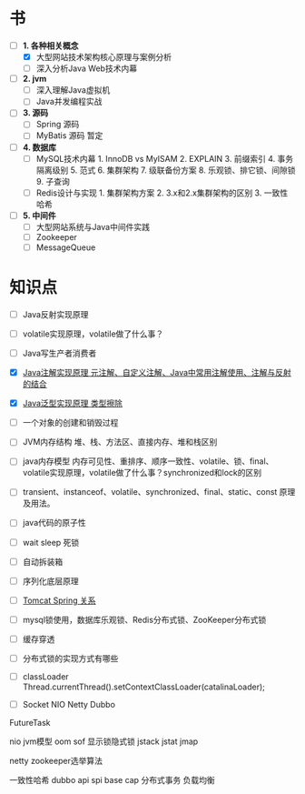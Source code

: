 

# 书
- [ ] **1. 各种相关概念**
    - [x] 大型网站技术架构核心原理与案例分析
    - [ ] 深入分析Java Web技术内幕
- [ ] **2. jvm**
    - [ ] 深入理解Java虚拟机
    - [ ] Java并发编程实战
- [ ] **3. 源码**
    - [ ] Spring 源码
    - [ ] MyBatis 源码 暂定
- [ ] **4. 数据库**
    - [ ] MySQL技术内幕
            1. InnoDB vs MyISAM
            2. EXPLAIN
            3. 前缀索引
            4. 事务隔离级别
            5. 范式
            6. 集群架构
            7. 级联备份方案
            8. 乐观锁、排它锁、间隙锁
            9. 子查询
    - [ ] Redis设计与实现
            1. 集群架构方案
            2. 3.x和2.x集群架构的区别
            3. 一致性哈希
- [ ] **5. 中间件**
    - [ ] 大型网站系统与Java中间件实践
    - [ ] Zookeeper
    - [ ] MessageQueue

# 知识点
- [ ] Java反射实现原理
- [ ] volatile实现原理，volatile做了什么事？
- [ ] Java写生产者消费者
- [x] [Java注解实现原理 元注解、自定义注解、Java中常用注解使用、注解与反射的结合](/items/Java注解实现原理.md)
- [x] [Java泛型实现原理 类型擦除](/items/Java泛型实现原理.md)
- [ ] 一个对象的创建和销毁过程
- [ ] JVM内存结构 堆、栈、方法区、直接内存、堆和栈区别
- [ ] java内存模型 内存可见性、重排序、顺序一致性、volatile、锁、final、volatile实现原理，volatile做了什么事？synchronized和lock的区别
- [ ] transient、instanceof、volatile、synchronized、final、static、const 原理及用法。
- [ ] java代码的原子性
- [ ] wait sleep 死锁
- [ ] 自动拆装箱
- [ ] 序列化底层原理

- [ ] [Tomcat Spring 关系](/items/Tomcat&Spring.md)

- [ ] mysql锁使用，数据库乐观锁、Redis分布式锁、ZooKeeper分布式锁
- [ ] 缓存穿透
- [ ] 分布式锁的实现方式有哪些
- [ ] classLoader Thread.currentThread().setContextClassLoader(catalinaLoader);
- [ ] Socket NIO Netty Dubbo



FutureTask

nio 
jvm模型
oom sof
显示锁隐式锁
jstack jstat jmap

netty
zookeeper选举算法

一致性哈希
dubbo api spi
base cap
分布式事务 负载均衡

